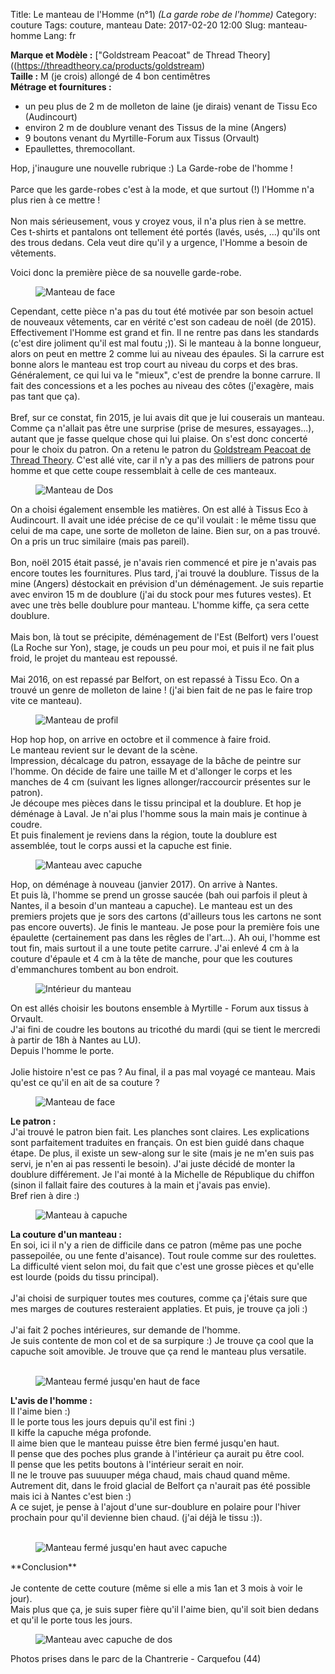 Title: Le manteau de l'Homme (n°1) *(La garde robe de l'homme)*
Category: couture
Tags: couture, manteau
Date: 2017-02-20 12:00
Slug: manteau-homme
Lang: fr

**Marque et Modèle :** ["Goldstream Peacoat" de Thread Theory]((https://threadtheory.ca/products/goldstream)<br>
**Taille :** M (je crois) allongé de 4 bon centimêtres<br>
**Métrage et fournitures :** <br>
- un peu plus de 2 m de molleton de laine (je dirais) venant de Tissu Eco (Audincourt)<br>
- environ 2 m de doublure venant des Tissus de la mine (Angers) <br>
- 9 boutons venant du Myrtille-Forum aux Tissus (Orvault)<br>
- Epaullettes, thremocollant.<br>

Hop, j'inaugure une nouvelle rubrique  :) La Garde-robe de l'homme !<br><br>
Parce que les garde-robes c'est à la mode, et que surtout (!) l'Homme n'a plus rien à ce mettre !<br><br>
Non mais sérieusement, vous y croyez vous, il n'a plus rien à se mettre. <br>
Ces t-shirts et pantalons ont tellement été portés (lavés, usés, ...) qu'ils ont des trous dedans. Cela veut dire qu'il y a urgence, l'Homme a besoin de vêtements.<br>

Voici donc la première pièce de sa nouvelle garde-robe.<br>
<figure>
	<img src="/images/ManteauA-Face.JPG" alt="Manteau de face">
</figure>

Cependant, cette pièce n'a pas du tout été motivée par son besoin actuel de nouveaux vêtements, car en vérité c'est son cadeau de noël (de 2015).<br>
Effectivement l'Homme est grand et fin. Il ne rentre pas dans les standards (c'est dire joliment qu'il est mal foutu ;)). Si le manteau à la bonne longueur, alors on peut en mettre 2 comme lui au niveau des épaules. Si la carrure est bonne alors le manteau est trop court au niveau du corps et des bras.<br>
Généralement, ce qui lui va le "mieux", c'est de prendre la bonne carrure. Il fait des concessions et a les poches au niveau des côtes (j'exagère, mais pas tant que ça).<br>
<br>
Bref, sur ce constat, fin 2015, je lui avais dit que je lui couserais un manteau.<br>
Comme ça n'allait pas être une surprise (prise de mesures, essayages...), autant que je fasse quelque chose qui lui plaise. On s'est donc concerté pour le choix du patron. On a retenu le patron du [Goldstream Peacoat de Thread Theory](https://threadtheory.ca/products/goldstream). C'est allé vite, car il n'y a pas des milliers de patrons pour homme et que cette coupe ressemblait à celle de ces manteaux.<br>
<figure>
	<img src="/images/ManteauA-Dos.JPG" alt="Manteau de Dos">
</figure>
On a choisi également ensemble les matières. On est allé à Tissus Eco à Audincourt. Il avait une idée précise de ce qu'il voulait : le même tissu que celui de ma cape, une sorte de molleton de laine. Bien sur, on a pas trouvé. On a pris un truc similaire (mais pas pareil).<br>
<br>
Bon, noël 2015 était passé, je n'avais rien commencé et pire je n'avais pas encore toutes les fournitures. 
Plus tard, j'ai trouvé la doublure. Tissus de la mine (Angers) déstockait en prévision d'un déménagement. Je suis repartie avec environ 15 m de doublure (j'ai du stock pour mes futures vestes). Et avec une très belle doublure pour manteau. L'homme kiffe, ça sera cette doublure.<br>
<br>
Mais bon, là tout se précipite, déménagement de l'Est (Belfort) vers l'ouest (La Roche sur Yon), stage, je couds un peu pour moi, et puis il ne fait plus froid, le projet du manteau est repoussé.<br> 
<br>
Mai 2016, on est repassé par Belfort, on est repassé à Tissu Eco. On a trouvé un genre de molleton de laine ! (j'ai bien fait de ne pas le faire trop vite ce manteau).
<br>
<figure>
	<img src="/images/ManteauA-Profil.JPG" alt="Manteau de profil">
</figure>
Hop hop hop, on arrive en octobre et il commence à faire froid.<br>
Le manteau revient sur le devant de la scène.<br>Impression, décalcage du patron, essayage de la bâche de peintre sur l'homme. On décide de faire une taille M et d'allonger le corps et les manches de 4 cm (suivant les lignes allonger/raccourcir présentes sur le patron).<br>
Je découpe mes pièces dans le tissu principal et la doublure. Et hop je déménage à Laval. Je n'ai plus l'homme sous la main mais je continue à coudre.<br>
Et puis finalement je reviens dans la région, toute la doublure est assemblée, tout le corps aussi et la capuche est finie.<br>
<figure>
	<img src="/images/ManteauA-Capuche2.JPG" alt="Manteau avec capuche">
</figure>
Hop, on déménage à nouveau (janvier 2017). On arrive à Nantes.<br>
Et puis là, l'homme se prend un grosse saucée (bah oui parfois il pleut à Nantes, il a besoin d'un manteau a capuche). Le manteau est un des premiers projets que je sors des cartons (d'ailleurs tous les cartons ne sont pas encore ouverts). Je finis le manteau. Je pose pour la première fois une épaulette (certainement pas dans les rêgles de l'art...). Ah oui, l'homme est tout fin, mais surtout il a une toute petite carrure. J'ai enlevé 4 cm à la couture d'épaule et 4 cm à la tête de manche, pour que les coutures d'emmanchures tombent au bon endroit.<br>
<figure>
	<img src="/images/ManteauA-Intérieur.JPG" alt="Intérieur du manteau">
</figure>
On est allés choisir les boutons ensemble à Myrtille - Forum aux tissus à Orvault.<br>
J'ai fini de coudre les boutons au tricothé du mardi (qui se tient le mercredi à partir de 18h à Nantes au LU).<br>
Depuis l'homme le porte.<br>
<br>
Jolie histoire n'est ce pas ? Au final, il a pas mal voyagé ce manteau. Mais qu'est ce qu'il en ait de sa couture ?<br>
<figure>
	<img src="/images/ManteauA-Face2.JPG" alt="Manteau de face">
</figure>

**Le patron :**<br>
J'ai trouvé le patron bien fait. Les planches sont claires. Les explications sont parfaitement traduites en français. On est bien guidé dans chaque étape. 
De plus, il existe un sew-along sur le site (mais je ne m'en suis pas servi, je n'en ai pas ressenti le besoin).
J'ai juste décidé de monter la doublure différement. Je l'ai monté à la Michelle de République du chiffon (sinon il fallait faire des coutures à la main et j'avais pas envie).<br>
Bref rien à dire :)<br>
<figure>
	<img src="/images/ManteauA-Capuche.JPG" alt="Manteau à capuche">
</figure>


**La couture d'un manteau :**<br>
En soi, ici il n'y a rien de difficile dans ce patron (même pas une poche passepoilée, ou une fente d'aisance). Tout roule comme sur des roulettes. 
La difficulté vient selon moi, du fait que c'est une grosse pièces et qu'elle est lourde (poids du tissu principal).<br>
<br>
J'ai choisi de surpiquer toutes mes coutures, comme ça j'étais sure que mes marges de coutures resteraient applaties. Et puis, je trouve ça joli :)<br>
<br>
J'ai fait 2 poches intérieures, sur demande de l'homme.<br> 
Je suis contente de mon col et de sa surpiqure :) Je trouve ça cool que la capuche soit amovible. Je trouve que ça rend le manteau plus versatile.<br>
<br>
<figure>
	<img src="/images/ManteauA-FerneFace.JPG" alt="Manteau fermé jusqu'en haut de face">
</figure>

**L'avis de l'homme :**<br>
Il l'aime bien :)<br>
Il le porte tous les jours depuis qu'il est fini :)<br>
Il kiffe la capuche méga profonde.<br>
Il aime bien que le manteau puisse être bien fermé jusqu'en haut.<br>
Il pense que des poches plus grande à l'intérieur ça aurait pu être cool.<br>
Il pense que les petits boutons à l'intérieur serait en noir.<br>
Il ne le trouve pas  suuuuper méga chaud, mais chaud quand même. Autrement dit, dans le froid glacial de Belfort ça n'aurait pas été possible mais ici à Nantes c'est bien :)<br>
A ce sujet, je pense à l'ajout d'une sur-doublure en polaire pour l'hiver prochain pour qu'il devienne bien chaud. (j'ai déjà le tissu :)).<br>
<br>
<figure>
	<img src="/images/ManteauA-FermeCapuche.JPG" alt="Manteau fermé jusqu'en haut avec capuche">
</figure>
**Conclusion**<br>
<br>
Je contente de cette couture (même si elle a mis 1an et 3 mois à voir le jour).<br>
Mais plus que ça, je suis super fière qu'il l'aime bien, qu'il soit bien dedans et qu'il le porte tous les jours.<br>
<figure>
	<img src="/images/ManteauA-CapucheDos.JPG" alt="Manteau avec capuche de dos">
</figure>

Photos prises dans le parc de la Chantrerie - Carquefou (44)